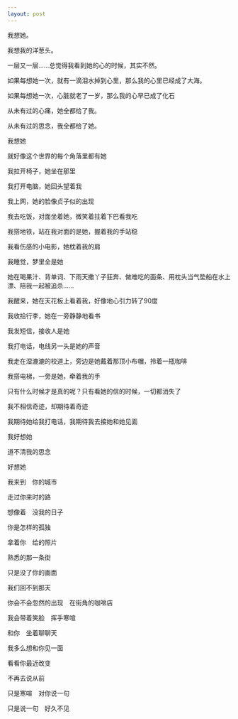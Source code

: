 ```yaml
---
layout: post
---
```

我想她。

我想我的洋葱头。

一层又一层……总觉得我看到她的心的时候，其实不然。

如果每想她一次，就有一滴泪水掉到心里，那么我的心里已经成了大海。

如果每想她一次，心脏就老了一岁，那么我的心早已成了化石
  
从未有过的心痛，她全都给了我。

从未有过的思念，我全都给了她。

我想她
  
就好像这个世界的每个角落里都有她

我拉开椅子，她坐在那里
  
我打开电脑，她回头望着我
  
我上网，她的脸像贞子似的出现

我去吃饭，对面坐着她，微笑着拄着下巴看我吃

我搭地铁，站在我对面的是她，握着我的手站稳

我看伤感的小电影，她枕着我的肩
  
我睡觉，梦里全是她

她在喝果汁、背单词、下雨天撒丫子狂奔、做难吃的面条、用枕头当气垫船在水上漂、陪我一起被追杀……

我醒来，她在天花板上看着我，好像地心引力转了90度

我收拾行李，她在一旁静静地看书
  
我发短信，接收人是她

我打电话，电线另一头是她的声音
  
我走在湿漉漉的校道上，旁边是她戴着那顶小布帽，拎着一瓶咖啡
  
我搭电梯，一旁是她，牵着我的手
  
只有什么时候才是真的呢？只有看她的信的时候，一切都消失了

我不相信奇迹，却期待着奇迹

我期待她给我打电话，我期待我去接她和她见面

我好想她

道不清我的思念

好想她

我来到　你的城市　

走过你来时的路

想像着　没我的日子　

你是怎样的孤独

拿着你　给的照片　

熟悉的那一条街
  
只是没了你的画面　

我们回不到那天

你会不会忽然的出现　在街角的咖啡店
  
我会带着笑脸　挥手寒喧　

和你　坐着聊聊天
  
我多么想和你见一面　

看看你最近改变
  
不再去说从前　

只是寒喧　对你说一句
  
只是说一句　好久不见